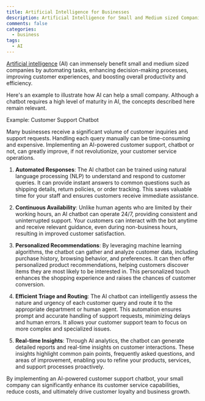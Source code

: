 ```yaml
---
title: Artificial Intelligence for Businesses
description: Artificial Intelligence for Small and Medium sized Companies (SMEs).
comments: false
categories:
  - business
tags:
  - AI
---
```

[Artificial intelligence](/artificial-intelligence/) (AI) can immensely benefit small and medium sized companies by automating tasks, enhancing decision-making processes, improving customer experiences, and boosting overall productivity and efficiency. 

Here's an example to illustrate how AI can help a small company. Although a chatbot requires a high level of maturity in AI, the concepts described here remain relevant.

Example: Customer Support Chatbot

Many businesses receive a significant volume of customer inquiries and support requests. Handling each query manually can be time-consuming and expensive. Implementing an AI-powered customer support, chatbot or not, can greatly improve, if not revolutionize, your customer service operations.

1. **Automated Responses**: The AI chatbot can be trained using natural language processing (NLP) to understand and respond to customer queries. It can provide instant answers to common questions such as shipping details, return policies, or order tracking. This saves valuable time for your staff and ensures customers receive immediate assistance.
    
2. **Continuous Availability**: Unlike human agents who are limited by their working hours, an AI chatbot can operate 24/7, providing consistent and uninterrupted support. Your customers can interact with the bot anytime and receive relevant guidance, even during non-business hours, resulting in improved customer satisfaction.
    
3. **Personalized Recommendations**: By leveraging machine learning algorithms, the chatbot can gather and analyze customer data, including purchase history, browsing behavior, and preferences. It can then offer personalized product recommendations, helping customers discover items they are most likely to be interested in. This personalized touch enhances the shopping experience and raises the chances of customer conversion.
    
4. **Efficient Triage and Routing**: The AI chatbot can intelligently assess the nature and urgency of each customer query and route it to the appropriate department or human agent. This automation ensures prompt and accurate handling of support requests, minimizing delays and human errors. It allows your customer support team to focus on more complex and specialized issues.
    
5. **Real-time Insights**: Through AI analytics, the chatbot can generate detailed reports and real-time insights on customer interactions. These insights highlight common pain points, frequently asked questions, and areas of improvement, enabling you to refine your products, services, and support processes proactively.
    

By implementing an AI-powered customer support chatbot, your small company can significantly enhance its customer service capabilities, reduce costs, and ultimately drive customer loyalty and business growth.